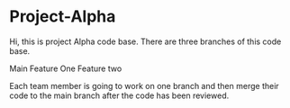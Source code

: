 # Project-Alpha

Hi, this is project Alpha code base. There are three branches of this code base. 

Main
Feature One
Feature two

Each team member is going to work on one branch and then merge their code to the main branch after the code has been reviewed.
